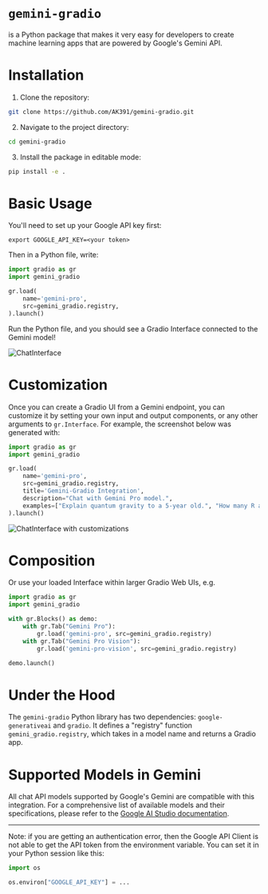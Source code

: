 # `gemini-gradio`

is a Python package that makes it very easy for developers to create machine learning apps that are powered by Google's Gemini API.

# Installation

1. Clone the repository:
```bash
git clone https://github.com/AK391/gemini-gradio.git
```

2. Navigate to the project directory:
```bash
cd gemini-gradio
```

3. Install the package in editable mode:
```bash
pip install -e .
```

# Basic Usage

You'll need to set up your Google API key first:

```
export GOOGLE_API_KEY=<your token>
```

Then in a Python file, write:

```python
import gradio as gr
import gemini_gradio

gr.load(
    name='gemini-pro',
    src=gemini_gradio.registry,
).launch()
```

Run the Python file, and you should see a Gradio Interface connected to the Gemini model!

![ChatInterface](chatinterface.png)

# Customization 

Once you can create a Gradio UI from a Gemini endpoint, you can customize it by setting your own input and output components, or any other arguments to `gr.Interface`. For example, the screenshot below was generated with:

```py
import gradio as gr
import gemini_gradio

gr.load(
    name='gemini-pro',
    src=gemini_gradio.registry,
    title='Gemini-Gradio Integration',
    description="Chat with Gemini Pro model.",
    examples=["Explain quantum gravity to a 5-year old.", "How many R are there in the word Strawberry?"]
).launch()
```
![ChatInterface with customizations](chatinterface_with_customization.png)

# Composition

Or use your loaded Interface within larger Gradio Web UIs, e.g.

```python
import gradio as gr
import gemini_gradio

with gr.Blocks() as demo:
    with gr.Tab("Gemini Pro"):
        gr.load('gemini-pro', src=gemini_gradio.registry)
    with gr.Tab("Gemini Pro Vision"):
        gr.load('gemini-pro-vision', src=gemini_gradio.registry)

demo.launch()
```

# Under the Hood

The `gemini-gradio` Python library has two dependencies: `google-generativeai` and `gradio`. It defines a "registry" function `gemini_gradio.registry`, which takes in a model name and returns a Gradio app.

# Supported Models in Gemini

All chat API models supported by Google's Gemini are compatible with this integration. For a comprehensive list of available models and their specifications, please refer to the [Google AI Studio documentation](https://ai.google.dev/models/gemini).

-------

Note: if you are getting an authentication error, then the Google API Client is not able to get the API token from the environment variable. You can set it in your Python session like this:

```python
import os

os.environ["GOOGLE_API_KEY"] = ...
```